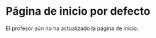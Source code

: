 Página de inicio por defecto
============================

El profesor aún no ha actualizado la página de inicio.
